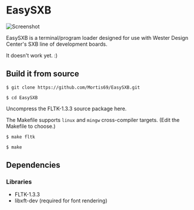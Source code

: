 EasySXB
=======

![Screenshot](https://raw.githubusercontent.com/Mortis69/JoeClient/master/screenshots/screenshot.png)

EasySXB is a terminal/program loader designed for use with Wester Design Center's SXB line of development boards.

It doesn't work yet. :)

## Build it from source
```$ git clone https://github.com/Mortis69/EasySXB.git```

```$ cd EasySXB```

Uncompress the FLTK-1.3.3 source package here.

The Makefile supports ```linux``` and ```mingw``` cross-compiler targets.
(Edit the Makefile to choose.)

```$ make fltk```

```$ make```

## Dependencies

### Libraries

 * FLTK-1.3.3
 * libxft-dev (required for font rendering)

